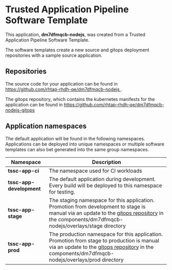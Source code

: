 # Trusted Application Pipeline Software Template

This application, **dm7dfmqcb-nodejs**, was created from a Trusted Application Pipeline Software Template.

The software templates create a new source and gitops deployment repositories with a sample source application. 

## Repositories

The source code for your application can be found in [https://github.com/rhtap-rhdh-qe/dm7dfmqcb-nodejs ](https://github.com/rhtap-rhdh-qe/dm7dfmqcb-nodejs ).
 
The gitops repository, which contains the kubernetes manifests for the application can be found in 
[https://github.com/rhtap-rhdh-qe/dm7dfmqcb-nodejs-gitops ](https://github.com/rhtap-rhdh-qe/dm7dfmqcb-nodejs-gitops ) 

## Application namespaces 

The default application will be found in the following namespaces. Applications can be deployed into unique namespaces or multiple software templates can also bet generated into the same group namespaces.  

|  Namespace   |  Description   |  
| -------- | -------- |
| **tssc-app-ci** | The namespace used for CI workloads |
| **tssc-app-development** | The default application during development. Every build will be deployed to this namespace for testing. |
| **tssc-app-stage** | The staging namespace for this application. Promotion from development to stage is manual via an update to the [gitops repository](https://github.com/rhtap-rhdh-qe/dm7dfmqcb-nodejs-gitops ) in the components/dm7dfmqcb-nodejs/overlays/stage directory |
| **tssc-app-prod** | The production namespace for this application. Promotion from stage to production is manual via an update to the [gitops repository](https://github.com/rhtap-rhdh-qe/dm7dfmqcb-nodejs-gitops ) in the components/dm7dfmqcb-nodejs/overlays/prod directory |